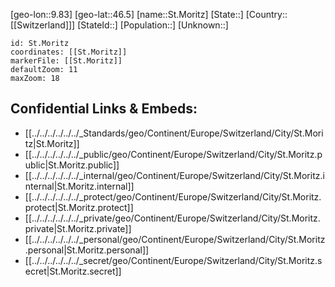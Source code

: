 ﻿---
location: [46.5,9.83]
mapzoom: [7,12] 
mapmarker: city 
type: City
tags:
- geo/City


SpocWebEntityId: 34477
isDeleted: false
confidential: public

---
[geo-lon::9.83]
[geo-lat::46.5]
[name::St.Moritz]
[State::]
[Country::[[Switzerland]]]
[StateId::]
[Population::]
[Unknown::]


```leaflet
id: St.Moritz
coordinates: [[St.Moritz]]
markerFile: [[St.Moritz]]
defaultZoom: 11 
maxZoom: 18
```


## Confidential Links & Embeds: 
- [[../../../../../../_Standards/geo/Continent/Europe/Switzerland/City/St.Moritz|St.Moritz]] 
- [[../../../../../../_public/geo/Continent/Europe/Switzerland/City/St.Moritz.public|St.Moritz.public]] 
- [[../../../../../../_internal/geo/Continent/Europe/Switzerland/City/St.Moritz.internal|St.Moritz.internal]] 
- [[../../../../../../_protect/geo/Continent/Europe/Switzerland/City/St.Moritz.protect|St.Moritz.protect]] 
- [[../../../../../../_private/geo/Continent/Europe/Switzerland/City/St.Moritz.private|St.Moritz.private]] 
- [[../../../../../../_personal/geo/Continent/Europe/Switzerland/City/St.Moritz.personal|St.Moritz.personal]] 
- [[../../../../../../_secret/geo/Continent/Europe/Switzerland/City/St.Moritz.secret|St.Moritz.secret]] 
